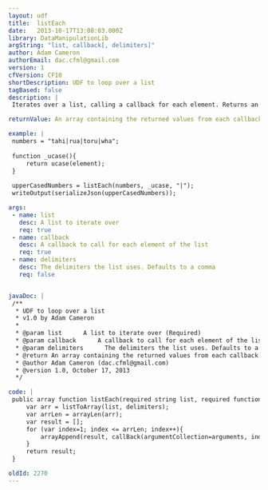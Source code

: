 ```yaml
---
layout: udf
title:  listEach
date:   2013-10-17T13:08:03.000Z
library: DataManipulationLib
argString: "list, callback[, delimiters]"
author: Adam Cameron
authorEmail: dac.cfml@gmail.com
version: 1
cfVersion: CF10
shortDescription: UDF to loop over a list
tagBased: false
description: |
 Iterates over a list, calling a callback for each element. Returns an ARRAY of the results of the callback calls. The callback receives the arguments passed to the listEach(), plus index, element and length.

returnValue: An array containing the returned values from each callback call

example: |
 numbers = "tahi|rua|toru|wha";
 
 function _ucase(){
     return ucase(element);
 }
 
 upperCasedNumbers = listEach(numbers, _ucase, "|");
 writeOutput(serializeJson(upperCasedNumbers));

args:
 - name: list
   desc: A list to iterate over
   req: true
 - name: callback
   desc: A callback to call for each element of the list
   req: true
 - name: delimiters
   desc: The delimiters the list uses. Defaults to a comma
   req: false


javaDoc: |
 /**
  * UDF to loop over a list
  * v1.0 by Adam Cameron
  * 
  * @param list      A list to iterate over (Required)
  * @param callback      A callback to call for each element of the list (Required)
  * @param delimiters      The delimiters the list uses. Defaults to a comma (Optional)
  * @return An array containing the returned values from each callback call 
  * @author Adam Cameron (dac.cfml@gmail.com) 
  * @version 1.0, October 17, 2013 
  */

code: |
 public array function listEach(required string list, required function callback, string delimiters=","){
     var arr = listToArray(list, delimiters);
     var arrLen = arrayLen(arr);
     var result = [];
     for (var index=1; index <= arrLen; index++){
         arrayAppend(result, callBack(argumentCollection=arguments, index=index, element=arr[index], length=arrLen));
     }
     return result;
 }

oldId: 2270
---
```


